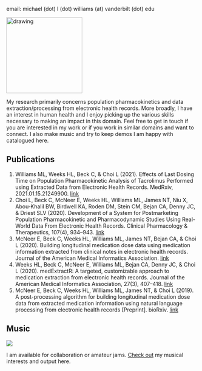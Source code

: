 email: michael (dot) l (dot) williams (at) vanderbilt (dot) edu

<img src="https://michaelleewilliams.github.io/pictures/1BE0830C-E359-468F-BDFF-F4215D2330EB_1_201_a.jpeg" alt="drawing" width="200"/>

My research primarily concerns population pharmacokinetics and data extraction/processing from electronic health records.  More broadly, I have an interest in human health and I enjoy picking up the various skills necessary to making an impact in this domain.  Feel free to get in touch if you are interested in my work or if you work in similar domains and want to connect.  I also make music and try to keep demos I am happy with catalogued here.

## Publications

1. Williams ML, Weeks HL, Beck C, & Choi L (2021). Effects of Last Dosing Time on Population Pharmacokinetic Analysis of Tacrolimus Performed using Extracted Data from Electronic Health Records. MedRxiv, 2021.01.15.21249900. [link](https://doi.org/10.1101/2021.01.15.21249900)
1. Choi L, Beck C, McNeer E, Weeks HL, Williams ML, James NT, Niu X, Abou‐Khalil BW, Birdwell KA, Roden DM, Stein CM, Bejan CA, Denny JC, & Driest SLV (2020). Development of a System for Postmarketing Population Pharmacokinetic and Pharmacodynamic Studies Using Real-World Data From Electronic Health Records. Clinical Pharmacology & Therapeutics, 107(4), 934–943. [link](https://doi.org/10.1002/cpt.1787)
1. McNeer E, Beck C, Weeks HL, Williams ML, James NT, Bejan CA, & Choi L (2020). Building longitudinal medication dose data using medication information extracted from clinical notes in electronic health records. Journal of the American Medical Informatics Association. [link](https://doi.org/10.1093/jamia/ocaa291)
1. Weeks HL, Beck C, McNeer E, Williams ML, Bejan CA, Denny JC, & Choi L (2020). medExtractR: A targeted, customizable approach to medication extraction from electronic health records. Journal of the American Medical Informatics Association, 27(3), 407–418. [link](https://doi.org/10.1093/jamia/ocz207)
1. McNeer E, Beck C, Weeks HL, Williams ML, James NT, & Choi L (2019). A post-processing algorithm for building longitudinal medication dose data from extracted medication information using natural language processing from electronic health records [Preprint]. bioRxiv. [link](https://doi.org/10.1101/775015)

## Music

![](https://michaelleewilliams.github.io/pictures/1BE0830C-E359-468F-BDFF-F4215D2330EB_1_201_a.jpeg)

I am available for collaboration or amateur jams. [Check out](https://michaelleewilliams.github.io/splash/music.html) my musical interests and output here.
